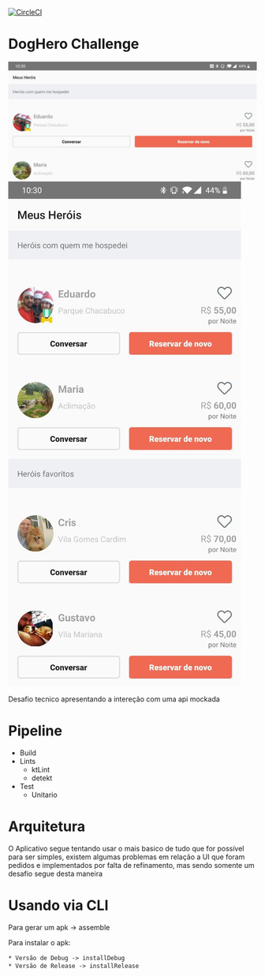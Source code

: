 [![CircleCI](https://circleci.com/gh/GabriellCosta/DogHero/tree/master.svg?style=svg)](https://circleci.com/gh/GabriellCosta/DogHero/tree/master)

# DogHero Challenge

![Landscape view of APP](.image/landscape.jpg? "Title") ![Portrait view of APP](.image/portrait.jpg? "Title")

Desafio tecnico apresentando a intereção com uma api mockada

# Pipeline

  * Build
  * Lints
    * ktLint
    * detekt
  * Test
    * Unitario

# Arquitetura
  O Aplicativo segue tentando usar o mais basico de tudo que for possível para ser simples, existem algumas problemas em relação a UI que foram pedidos e implementados por falta de refinamento, mas sendo somente  um desafio segue desta maneira

# Usando via CLI

  Para gerar um apk -> assemble
  
  Para instalar o apk:
  
    * Versão de Debug -> installDebug
    * Versão de Release -> installRelease
